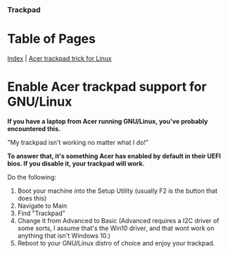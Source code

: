 ### Trackpad


# Table of Pages
[Index](../) | [Acer trackpad trick for Linux](acertrick.md)
# Enable Acer trackpad support for GNU/Linux
**If you have a laptop from Acer running GNU/Linux, you've probably encountered this.**

"My trackpad isn't working no matter what I do!"

**To answer that, it's something Acer has enabled by default in their UEFI bios. If you disable it, your trackpad will work.**

Do the following:
  
  1. Boot your machine into the Setup Utility (usually F2 is the button that does this)
  2. Navigate to Main
  3. Find "Trackpad"
  4. Change it from Advanced to Basic (Advanced requires a I2C driver of some sorts, I assume that's the Win10 driver, and that wont work on anything that isn't Windows 10.)
  5. Reboot to your GNU/Linux distro of choice and enjoy your trackpad.
  
